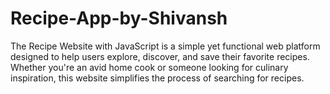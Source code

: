 # Recipe-App-by-Shivansh
The Recipe Website with JavaScript is a simple yet functional web platform designed to help users explore, discover, and save their favorite recipes. Whether you're an avid home cook or someone looking for culinary inspiration, this website simplifies the process of searching for recipes.
